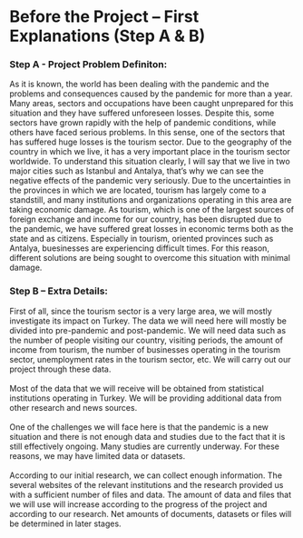 # Before the Project – First Explanations (Step A & B)
### **Step A - Project Problem Definiton:** <br />
As it is known, the world has been dealing with 
the pandemic and the problems and consequences caused by the pandemic for more 
than a year. Many areas, sectors and occupations have been caught unprepared for 
this situation and they have suffered unforeseen losses. Despite this, some sectors 
have grown rapidly with the help of pandemic conditions, while others have faced 
serious problems. In this sense, one of the sectors that has suffered huge losses is the 
tourism sector. Due to the geography of the country in which we live, it has a very 
important place in the tourism sector worldwide. To understand this situation clearly, 
I will say that we live in two major cities such as Istanbul and Antalya, that’s why we 
can see the negative effects of the pandemic very seriously. Due to the uncertainties 
in the provinces in which we are located, tourism has largely come to a standstill, and 
many institutions and organizations operating in this area are taking economic 
damage. As tourism, which is one of the largest sources of foreign exchange and 
income for our country, has been disrupted due to the pandemic, we have suffered 
great losses in economic terms both as the state and as citizens. Especially in tourism,
oriented provinces such as Antalya, buesinesses are experiencing difficult times. For 
this reason, different solutions are being sought to overcome this situation with 
minimal damage.
### **Step B – Extra Details:** <br />
First of all, since the tourism sector is a very large area, we 
will mostly investigate its impact on Turkey. The data we will need here will mostly be 
divided into pre-pandemic and post-pandemic. We will need data such as the number 
of people visiting our country, visiting periods, the amount of income from tourism, 
the number of businesses operating in the tourism sector, unemployment rates in the 
tourism sector, etc. We will carry out our project through these data. <br /> <br />
Most of the data that we will receive will be obtained from statistical institutions 
operating in Turkey. We will be providing additional data from other research and 
news sources. <br /> <br />
One of the challenges we will face here is that the pandemic is a new situation and 
there is not enough data and studies due to the fact that it is still effectively ongoing. 
Many studies are currently underway. For these reasons, we may have limited data 
or datasets. <br /> <br />
According to our initial research, we can collect enough information. The several 
websites of the relevant institutions and the research provided us with a sufficient 
number of files and data. The amount of data and files that we will use will increase 
according to the progress of the project and according to our research. Net amounts
of documents, datasets or files will be determined in later stages.
